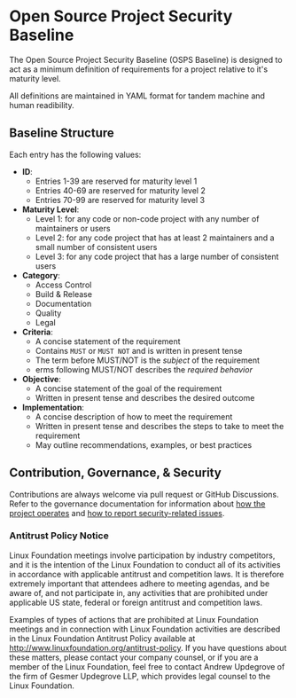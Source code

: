 # Open Source Project Security Baseline

The Open Source Project Security Baseline (OSPS Baseline) is designed to act as a minimum definition of requirements for a project relative to it's maturity level.

All definitions are maintained in YAML format for tandem machine and human readibility.

## Baseline Structure

Each entry has the following values:

- **ID**:
  - Entries 1-39 are reserved for maturity level 1
  - Entries 40-69 are reserved for maturity level 2
  - Entries 70-99 are reserved for maturity level 3
- **Maturity Level**:
  - Level 1: for any code or non-code project with any number of maintainers or users
  - Level 2: for any code project that has at least 2 maintainers and a small number of consistent users
  - Level 3: for any code project that has a large number of consistent users
- **Category**:
  - Access Control
  - Build & Release
  - Documentation
  - Quality
  - Legal
- **Criteria**: 
  - A concise statement of the requirement
  - Contains `MUST` or `MUST NOT` and is written in present tense
  - The term before MUST/NOT is the _subject_ of the requirement
  - erms following MUST/NOT describes the _required behavior_
- **Objective**:
  - A concise statement of the goal of the requirement
  - Written in present tense and describes the desired outcome
- **Implementation**: 
  - A concise description of how to meet the requirement
  - Written in present tense and describes the steps to take to meet the requirement
  - May outline recommendations, examples, or best practices

## Contribution, Governance, & Security

Contributions are always welcome via pull request or GitHub Discussions. Refer to the governance documentation for information about [how the project operates] and [how to report security-related issues].

### Antitrust Policy Notice

Linux Foundation meetings involve participation by industry competitors, and it is the intention of the Linux Foundation to conduct all of its activities in accordance with applicable antitrust and competition laws. It is therefore extremely important that attendees adhere to meeting agendas, and be aware of, and not participate in, any activities that are prohibited under applicable US state, federal or foreign antitrust and competition laws.

Examples of types of actions that are prohibited at Linux Foundation meetings and in connection with Linux Foundation activities are described in the Linux Foundation Antitrust Policy available at http://www.linuxfoundation.org/antitrust-policy. If you have questions about these matters, please contact your company counsel, or if you are a member of the Linux Foundation, feel free to contact Andrew Updegrove of the firm of Gesmer Updegrove LLP, which provides legal counsel to the Linux Foundation.

[how the project operates]: governance/GOVERNANCE.md
[how to report security-related issues]: governance/SECURITY.md